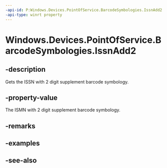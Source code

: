 ```yaml
---
-api-id: P:Windows.Devices.PointOfService.BarcodeSymbologies.IssnAdd2
-api-type: winrt property
---
```


<!-- Property syntax
public uint IssnAdd2 { get; }
-->

# Windows.Devices.PointOfService.BarcodeSymbologies.IssnAdd2

## -description
Gets the ISSN with 2 digit supplement barcode symbology.

## -property-value
The ISMN with 2 digit supplement barcode symbology.

## -remarks

## -examples

## -see-also
